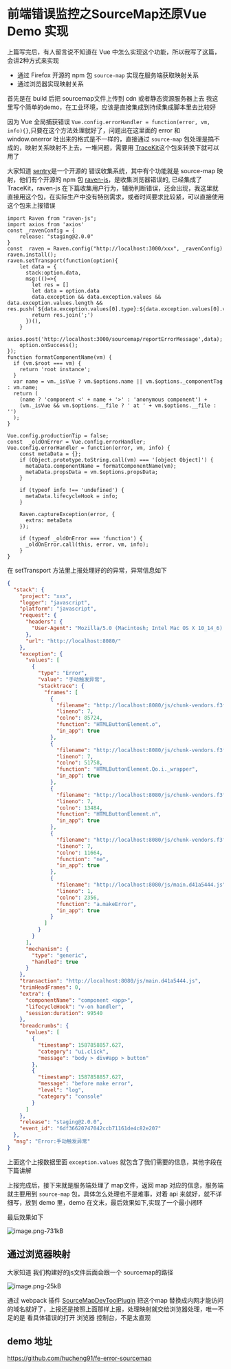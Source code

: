 # 前端错误监控之SourceMap还原Vue Demo 实现
上篇写完后，有人留言说不知道在 Vue 中怎么实现这个功能，所以我写了这篇，会讲2种方式来实现

- 通过 Firefox 开源的 npm 包 `source-map` 实现在服务端获取映射关系
- 通过浏览器实现映射关系


首先是在 build 后把 sourcemap文件上传到 cdn 或者静态资源服务器上去
我这里写个简单的demo，在工业环境，应该是直接集成到持续集成脚本里去比较好

因为 Vue 全局捕获错误 `Vue.config.errorHandler = function(error, vm, info){}`,只要在这个方法处理就好了，问题出在这里面的 error 和 window.onerror 吐出来的格式是不一样的，直接通过 `source-map` 包处理是搞不成的，映射关系映射不上去，一堆问题，需要用 [TraceKit](https://github.com/occ/TraceKit)这个包来转换下就可以用了

大家知道 [sentry](https://www.sentry.com/)是一个开源的 错误收集系统，其中有个功能就是 source-map 映射，他们有个开源的 npm 包 [raven-js](https://www.npmjs.com/package/raven-js)，是收集浏览器错误的, 已经集成了 TraceKit，raven-js 在下篇收集用户行为，辅助判断错误，还会出现，我这里就直接用这个包，在实际生产中没有特别需求，或者时间要求比较紧，可以直接使用这个包来上报错误

```
import Raven from "raven-js";
import axios from 'axios'
const _ravenConfig = {
    release: "staging@2.0.0"
}
const  raven = Raven.config("http://localhost:3000/xxx", _ravenConfig)
raven.install();
raven.setTransport(function(option){
    let data = {
      stack:option.data,
      msg:(()=>{
        let res = []
        let data = option.data
        data.exception && data.exception.values && data.exception.values.length && res.push(`${data.exception.values[0].type}:${data.exception.values[0].value}`)
        return res.join(';')
      })(),
    }
    axios.post('http://localhost:3000/sourcemap/reportErrorMessage',data);
    option.onSuccess();
});
function formatComponentName(vm) {
  if (vm.$root === vm) {
    return 'root instance';
  }
  var name = vm._isVue ? vm.$options.name || vm.$options._componentTag : vm.name;
  return (
    (name ? 'component <' + name + '>' : 'anonymous component') +
    (vm._isVue && vm.$options.__file ? ' at ' + vm.$options.__file : '')
  );
}

Vue.config.productionTip = false;
const  _oldOnError = Vue.config.errorHandler;
Vue.config.errorHandler = function(error, vm, info) {
    const metaData = {};
    if (Object.prototype.toString.call(vm) === '[object Object]') {
      metaData.componentName = formatComponentName(vm);
      metaData.propsData = vm.$options.propsData;
    }

    if (typeof info !== 'undefined') {
      metaData.lifecycleHook = info;
    }

    Raven.captureException(error, {
      extra: metaData
    });

    if (typeof _oldOnError === 'function') {
      _oldOnError.call(this, error, vm, info);
    }
}
```
在 setTransport 方法里上报处理好的的异常，异常信息如下
```json
{
  "stack": {
    "project": "xxx",
    "logger": "javascript",
    "platform": "javascript",
    "request": {
      "headers": {
        "User-Agent": "Mozilla/5.0 (Macintosh; Intel Mac OS X 10_14_6) AppleWebKit/537.36 (KHTML, like Gecko) Chrome/81.0.4044.122 Safari/537.36"
      },
      "url": "http://localhost:8080/"
    },
    "exception": {
      "values": [
        {
          "type": "Error",
          "value": "手动触发异常",
          "stacktrace": {
            "frames": [
              {
                "filename": "http://localhost:8080/js/chunk-vendors.f3f154f7.js",
                "lineno": 7,
                "colno": 85724,
                "function": "HTMLButtonElement.o",
                "in_app": true
              },
              {
                "filename": "http://localhost:8080/js/chunk-vendors.f3f154f7.js",
                "lineno": 7,
                "colno": 51758,
                "function": "HTMLButtonElement.Qo.i._wrapper",
                "in_app": true
              },
              {
                "filename": "http://localhost:8080/js/chunk-vendors.f3f154f7.js",
                "lineno": 7,
                "colno": 13484,
                "function": "HTMLButtonElement.n",
                "in_app": true
              },
              {
                "filename": "http://localhost:8080/js/chunk-vendors.f3f154f7.js",
                "lineno": 7,
                "colno": 11664,
                "function": "ne",
                "in_app": true
              },
              {
                "filename": "http://localhost:8080/js/main.d41a5444.js",
                "lineno": 1,
                "colno": 2356,
                "function": "a.makeError",
                "in_app": true
              }
            ]
          }
        }
      ],
      "mechanism": {
        "type": "generic",
        "handled": true
      }
    },
    "transaction": "http://localhost:8080/js/main.d41a5444.js",
    "trimHeadFrames": 0,
    "extra": {
      "componentName": "component <app>",
      "lifecycleHook": "v-on handler",
      "session:duration": 99540
    },
    "breadcrumbs": {
      "values": [
        {
          "timestamp": 1587858857.627,
          "category": "ui.click",
          "message": "body > div#app > button"
        },
        {
          "timestamp": 1587858857.627,
          "message": "before make error",
          "level": "log",
          "category": "console"
        }
      ]
    },
    "release": "staging@2.0.0",
    "event_id": "6df36620747042ccb71161de4c82e207"
  },
  "msg": "Error:手动触发异常"
}
```
上面这个上报数据里面 `exception.values` 就包含了我们需要的信息，其他字段在下篇讲解

上报完成后，接下来就是服务端处理了 map文件，返回 map 对应的信息，服务端就主要用到 `source-map` 包，具体怎么处理也不是难事，对着 api 来就好，就不详细写，放到 demo 里，demo 在文末，最后效果如下,实现了一个最小闭环

最后效果如下

![image.png-731kB](http://static.zybuluo.com/hucheng91/odcrbq8rp2c1dgrkv48yb1aa/image.png)

## 通过浏览器映射

大家知道 我们构建好的js文件后面会跟一个 sourcemap的路径

![image.png-25kB](http://static.zybuluo.com/hucheng91/fysa340h58finmc1bwfv86x0/image.png)

通过 webpack 插件 [SourceMapDevToolPlugin](https://webpack.js.org/plugins/source-map-dev-tool-plugin/) 把这个map 替换成内网才能访问的域名就好了，上报还是按照上面那样上报，处理映射就交给浏览器处理，唯一不足的是 看具体错误的打开 浏览器 控制台，不是太直观


## demo 地址
https://github.com/hucheng91/fe-error-sourcemap
